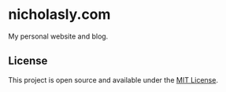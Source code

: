 # nicholasly.com

My personal website and blog.

## License

This project is open source and available under the [MIT License](LICENSE).
